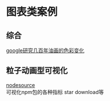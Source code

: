 # 图表类案例

## 综合
[google研究几百年油画的色彩变化](http://blog.martinbellander.com/post/115411125748/the-colors-of-paintings-blue-is-the-new-orange)


## 粒子动画型可视化

[nodesource](https://unpm.nodesource.com/)<br>
可视化npm包的各种指标 star download等